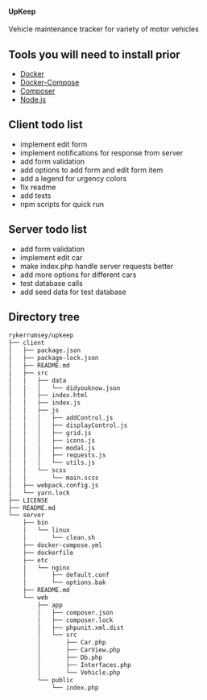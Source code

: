 #### UpKeep
Vehicle maintenance tracker for variety of motor vehicles

## Tools you will need to install prior

* [Docker](https://www.docker.com/community-edition#/download)
* [Docker-Compose](https://docs.docker.com/compose/install/)
* [Composer](https://getcomposer.org/download/)
* [Node.js](https://nodejs.org/en/download/)

## Client todo list

* implement edit form
* implement notifications for response from server
* add form validation
* add options to add form and edit form item
* add a legend for urgency colors
* fix readme
* add tests
* npm scripts for quick run

## Server todo list

* add form validation
* implement edit car
* make index.php handle server requests better
* add more options for different cars
* test database calls
* add seed data for test database

## Directory tree

```sh
rykerrumsey/upkeep
├── client
│   ├── package.json
│   ├── package-lock.json
│   ├── README.md
│   ├── src
│   │   ├── data
│   │   │   └── didyouknow.json
│   │   ├── index.html
│   │   ├── index.js
│   │   ├── js
│   │   │   ├── addControl.js
│   │   │   ├── displayControl.js
│   │   │   ├── grid.js
│   │   │   ├── icons.js
│   │   │   ├── modal.js
│   │   │   ├── requests.js
│   │   │   └── utils.js
│   │   └── scss
│   │       └── main.scss
│   ├── webpack.config.js
│   └── yarn.lock
├── LICENSE
├── README.md
└── server
    ├── bin
    │   └── linux
    │       └── clean.sh
    ├── docker-compose.yml
    ├── dockerfile
    ├── etc
    │   └── nginx
    │       ├── default.conf
    │       └── options.bak
    ├── README.md
    └── web
        ├── app
        │   ├── composer.json
        │   ├── composer.lock
        │   ├── phpunit.xml.dist
        │   └── src
        │       ├── Car.php
        │       ├── CarView.php
        │       ├── Db.php
        │       ├── Interfaces.php
        │       └── Vehicle.php
        └── public
            └── index.php
```

